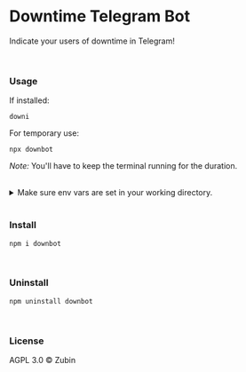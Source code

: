 # Downtime Telegram Bot

Indicate your users of downtime in Telegram!

<br>

### Usage

If installed:

```shell
downi
```
For temporary use:

```shell
npx downbot
```
_Note:_ You'll have to keep the terminal running for the duration.

<br>

<details>

<summary>
Make sure env vars are set in your working directory.
</summary>

<br>

On Mac / Linux

```bash
touch .env && { echo "BOT_TOKEN="; } >> .env && nano .env
```

On Windows

```cmd
type nul > .env && echo BOT_TOKEN= >> .env && notepad .env
```

</details>

<br>


### Install

```shell
npm i downbot
```

<br>

### Uninstall

```shell
npm uninstall downbot
```

<br>

### License

AGPL 3.0 ©️ Zubin
